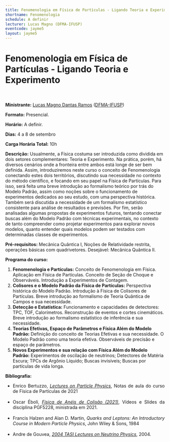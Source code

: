 ```yaml
---
title: Fenomenologia em Física de Partículas - Ligando Teoria e Experimento
shortname: Fenomenologia
schedule: A definir
lecturer: Lucas Magno (DFMA-IFUSP)
eventcode: jayme5
layout: jayme5
---
```

# Fenomenologia em Física de Partículas - Ligando Teoria e Experimento <br><br>

**Ministrante:** [Lucas Magno Dantas Ramos](http://lattes.cnpq.br/8017445029431064) ([DFMA-IFUSP](https://portal.if.usp.br/fma/))

**Formato:** Presencial.

**Horário:** A definir.

**Dias:** 4 a 8 de setembro 

**Carga Horária Total:** 10h

**Descrição:** Usualmente, a Física costuma ser introduzida como dividida em dois setores
complementares: Teoria e Experimento. Na prática, porém, há diversos cenários onde a
fronteira entre ambos está longe de ser bem definida. Assim, introduziremos neste curso o
conceito de Fenomenologia conectando estes dois territórios, discutindo sua necessidade
no contexto do método científico, e focando em seu papel na Física de Partículas. Para
isso, será feita uma breve introdução ao formalismo teórico por trás do Modelo Padrão,
assim como noções sobre o funcionamento de experimentos dedicados ao seu estudo, com
uma perspectiva histórica. Também será discutida a necessidade de um formalismo
estatístico consistente para análise de resultados e previsões. Por fim, serão analisadas
algumas propostas de experimentos futuros, tentando conectar buscas além do Modelo
Padrão com técnicas experimentais, no contexto de tanto compreender como projetar
experimentos para explorar novos modelos, quanto entender quais modelos podem ser
testados com determinadas classes de experimentos.

**Pré-requisitos:** Mecânica Quântica I, Noções de Relatividade restrita, operações básicas com quadrivetores. Desejável: Mecânica Quântica II.

**Programa do curso:**

1. **Fenomenologia e Partículas:** Conceito de Fenomenologia em Física. Aplicação em Física de Partículas. Conceito
de Seção de Choque e Observáveis. Introdução a Experimentos de Contagem.
2. **Colisores e o Modelo Padrão da Física de Partículas:** Perspectiva histórica do Modelo Padrão. Introdução à Física de Colisores de
Partículas. Breve introdução ao formalismo de Teoria Quântica de Campos e sua
necessidade.
3. **Detecção e Estatística:** Funcionamento e capacidades de detectores: TPC, TOF, Calorímetros.
Reconstrução de eventos e cortes cinemáticos. Breve introdução ao formalismo estatístico
de inferência e sua necessidade.
4. **Teorias Efetivas, Espaço de Parâmetros e Física Além do Modelo Padrão:** Definição do conceito de Teorias Efetivas e sua necessidade. O Modelo Padrão como uma teoria efetiva. Observáveis de precisão e espaço de parâmetros.
5. **Novos Experimentos e sua relação com Física Além do Modelo Padrão:**
Experimentos de oscilação de neutrinos; Detectores de Matéria Escura; TPCs de
Argônio Líquido; Buscas invisíveis; Buscas por partículas de vida longa.

**Bibliografia:**

<div style="text-align: justify">
 <ul>
  <li> Enrico Bertuzzo, <i> <a href="fmatrm.if.usp.br/~enrico/SM/Particle_Physics_Book.pdf">Lectures on Particle Physics</i></a>, Notas de aula do curso de Física de
Partículas de 2021 </li> <br>
  
  <li> Oscar Éboli, <i> <a href="https://edisciplinas.usp.br/course/view.php?id=85265">Física de Anéis de Colisão (2021)</i></a>, Vídeos e Slides da disciplina PGF5228, ministrada em 2021. </li> <br>
  
   <li> Francis Halzen and Alan D. Martin, <i>Quarks and Leptons: An Introductory Course in
Modern Particle Physics</i>, John Wiley & Sons, 1984 </li> <br>
  
   <li> Andre de Gouvea, <i> <a href= "https://arxiv.org/abs/hep-ph/0411274">2004 TASI Lectures on Neutrino Physics</i></a>, 2004. </li> <br>
 </ul>
</div>
